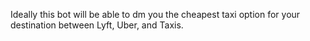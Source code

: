 Ideally this bot will be able to dm you the cheapest taxi option for your destination between Lyft, Uber, and Taxis.
